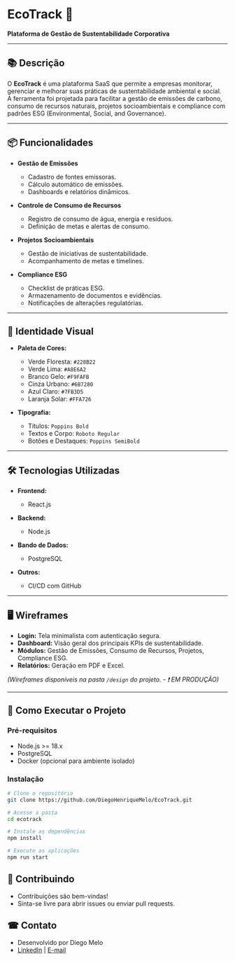 # EcoTrack 🌿  
**Plataforma de Gestão de Sustentabilidade Corporativa**

---

## 📚 Descrição

O **EcoTrack** é uma plataforma SaaS que permite a empresas monitorar, gerenciar e melhorar suas práticas de sustentabilidade ambiental e social.  
A ferramenta foi projetada para facilitar a gestão de emissões de carbono, consumo de recursos naturais, projetos socioambientais e compliance com padrões ESG (Environmental, Social, and Governance).

---

## 📦 Funcionalidades

- **Gestão de Emissões**  
  - Cadastro de fontes emissoras.
  - Cálculo automático de emissões.
  - Dashboards e relatórios dinâmicos.

- **Controle de Consumo de Recursos**  
  - Registro de consumo de água, energia e resíduos.
  - Definição de metas e alertas de consumo.

- **Projetos Socioambientais**  
  - Gestão de iniciativas de sustentabilidade.
  - Acompanhamento de metas e timelines.

- **Compliance ESG**  
  - Checklist de práticas ESG.
  - Armazenamento de documentos e evidências.
  - Notificações de alterações regulatórias.


---

## 🎨 Identidade Visual

- **Paleta de Cores:**
  - Verde Floresta: `#228B22`
  - Verde Lima: `#A8E6A2`
  - Branco Gelo: `#F9FAFB`
  - Cinza Urbano: `#6B7280`
  - Azul Claro: `#7FB3D5`
  - Laranja Solar: `#FFA726`

- **Tipografia:**
  - Títulos: `Poppins Bold`
  - Textos e Corpo: `Roboto Regular`
  - Botões e Destaques: `Poppins SemiBold`

---

## 🛠️ Tecnologias Utilizadas

- **Frontend:**
  - React.js


- **Backend:**
  - Node.js
  
- **Bando de Dados:**
  - PostgreSQL

- **Outros:**
  - CI/CD com GitHub

---

## 🖥️ Wireframes

- **Login:** Tela minimalista com autenticação segura.
- **Dashboard:** Visão geral dos principais KPIs de sustentabilidade.
- **Módulos:** Gestão de Emissões, Consumo de Recursos, Projetos, Compliance ESG.
- **Relatórios:** Geração em PDF e Excel.

*(Wireframes disponíveis na pasta `/design` do projeto. - ❗ EM PRODUÇÃO)*

---

## 🚀 Como Executar o Projeto

### Pré-requisitos

- Node.js >= 18.x
- PostgreSQL
- Docker (opcional para ambiente isolado)

### Instalação

```bash
# Clone o repositório
git clone https://github.com/DiegoHenriqueMelo/EcoTrack.git

# Acesse a pasta
cd ecotrack

# Instale as dependências
npm install

# Execute as aplicações
npm run start

````
## 🤝 Contribuindo


- Contribuições são bem-vindas!
- Sinta-se livre para abrir issues ou enviar pull requests.

## ☎ Contato


- Desenvolvido por Diego Melo
- [LinkedIn](https://www.linkedin.com/in/devmelo/) | [E-mail](mailto:diegomelo.suporte@gmail.com)

